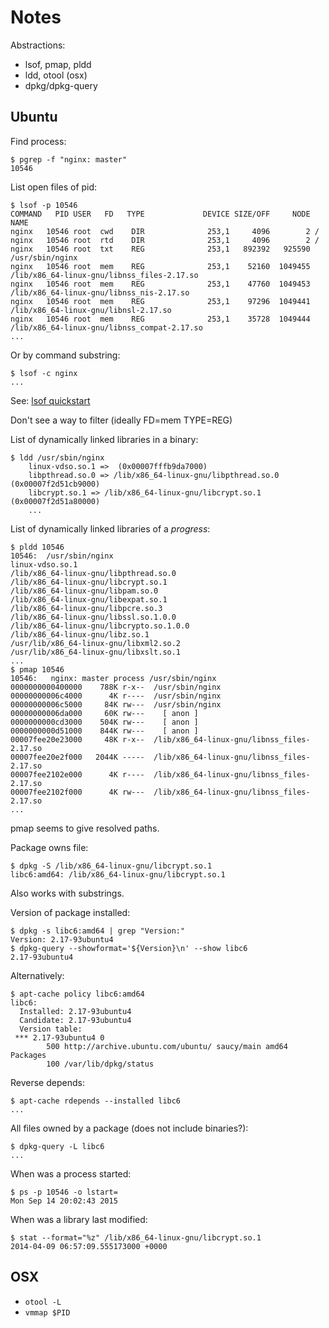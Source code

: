 # Notes

Abstractions:

* lsof, pmap, pldd
* ldd, otool (osx)
* dpkg/dpkg-query


## Ubuntu

Find process:

```
$ pgrep -f "nginx: master"
10546
```

List open files of pid:

```
$ lsof -p 10546
COMMAND   PID USER   FD   TYPE             DEVICE SIZE/OFF     NODE NAME
nginx   10546 root  cwd    DIR              253,1     4096        2 /
nginx   10546 root  rtd    DIR              253,1     4096        2 /
nginx   10546 root  txt    REG              253,1   892392   925590 /usr/sbin/nginx
nginx   10546 root  mem    REG              253,1    52160  1049455 /lib/x86_64-linux-gnu/libnss_files-2.17.so
nginx   10546 root  mem    REG              253,1    47760  1049453 /lib/x86_64-linux-gnu/libnss_nis-2.17.so
nginx   10546 root  mem    REG              253,1    97296  1049441 /lib/x86_64-linux-gnu/libnsl-2.17.so
nginx   10546 root  mem    REG              253,1    35728  1049444 /lib/x86_64-linux-gnu/libnss_compat-2.17.so
...
```

Or by command substring:

```
$ lsof -c nginx
...
```

See: [lsof quickstart](http://www.akadia.com/services/lsof_quickstart.txt)

Don't see a way to filter (ideally FD=mem TYPE=REG)


List of dynamically linked libraries in a binary:

```
$ ldd /usr/sbin/nginx
    linux-vdso.so.1 =>  (0x00007fffb9da7000)
    libpthread.so.0 => /lib/x86_64-linux-gnu/libpthread.so.0 (0x00007f2d51cb9000)
    libcrypt.so.1 => /lib/x86_64-linux-gnu/libcrypt.so.1 (0x00007f2d51a80000)
    ...
```

List of dynamically linked libraries of a *progress*:

```
$ pldd 10546
10546:  /usr/sbin/nginx
linux-vdso.so.1
/lib/x86_64-linux-gnu/libpthread.so.0
/lib/x86_64-linux-gnu/libcrypt.so.1
/lib/x86_64-linux-gnu/libpam.so.0
/lib/x86_64-linux-gnu/libexpat.so.1
/lib/x86_64-linux-gnu/libpcre.so.3
/lib/x86_64-linux-gnu/libssl.so.1.0.0
/lib/x86_64-linux-gnu/libcrypto.so.1.0.0
/lib/x86_64-linux-gnu/libz.so.1
/usr/lib/x86_64-linux-gnu/libxml2.so.2
/usr/lib/x86_64-linux-gnu/libxslt.so.1
...
$ pmap 10546
10546:   nginx: master process /usr/sbin/nginx
0000000000400000    788K r-x--  /usr/sbin/nginx
00000000006c4000      4K r----  /usr/sbin/nginx
00000000006c5000     84K rw---  /usr/sbin/nginx
00000000006da000     60K rw---    [ anon ]
0000000000cd3000    504K rw---    [ anon ]
0000000000d51000    844K rw---    [ anon ]
00007fee20e23000     48K r-x--  /lib/x86_64-linux-gnu/libnss_files-2.17.so
00007fee20e2f000   2044K -----  /lib/x86_64-linux-gnu/libnss_files-2.17.so
00007fee2102e000      4K r----  /lib/x86_64-linux-gnu/libnss_files-2.17.so
00007fee2102f000      4K rw---  /lib/x86_64-linux-gnu/libnss_files-2.17.so
...
```

pmap seems to give resolved paths.

Package owns file:

```
$ dpkg -S /lib/x86_64-linux-gnu/libcrypt.so.1
libc6:amd64: /lib/x86_64-linux-gnu/libcrypt.so.1
```

Also works with substrings.

Version of package installed:

```
$ dpkg -s libc6:amd64 | grep "Version:"
Version: 2.17-93ubuntu4
$ dpkg-query --showformat='${Version}\n' --show libc6
2.17-93ubuntu4
```

Alternatively:

```
$ apt-cache policy libc6:amd64
libc6:
  Installed: 2.17-93ubuntu4
  Candidate: 2.17-93ubuntu4
  Version table:
 *** 2.17-93ubuntu4 0
        500 http://archive.ubuntu.com/ubuntu/ saucy/main amd64 Packages
        100 /var/lib/dpkg/status
```

Reverse depends:

```
$ apt-cache rdepends --installed libc6
...
```

All files owned by a package (does not include binaries?):

```
$ dpkg-query -L libc6
...
```

When was a process started:

```
$ ps -p 10546 -o lstart=
Mon Sep 14 20:02:43 2015
```

When was a library last modified:

```
$ stat --format="%z" /lib/x86_64-linux-gnu/libcrypt.so.1
2014-04-09 06:57:09.555173000 +0000
```


## OSX

* `otool -L`
* `vmmap $PID`
